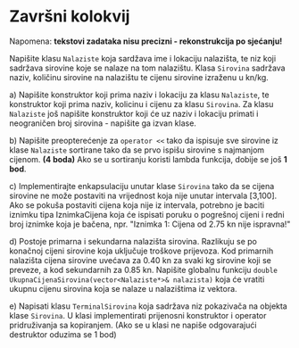 # Završni kolokvij

Napomena: **tekstovi zadataka nisu precizni - rekonstrukcija po sjećanju!**

Napišite klasu `Nalaziste` koja sardžava ime i lokaciju nalazišta, te niz koji sadržava
sirovine koje se nalaze na tom nalazištu. Klasa `Sirovina` sadržava naziv, količinu
sirovine na nalazištu te cijenu sirovine izraženu u kn/kg.

a) Napišite konstruktor koji prima naziv i lokaciju za klasu `Nalaziste`, te konstruktor
koji prima naziv, kolicinu i cijenu za klasu `Sirovina`.
Za klasu `Nalaziste` još napišite konstruktor koji će uz naziv i lokaciju primati i neograničen
broj sirovina - napišite ga izvan klase. 

b) Napišite preopterećenje za `operator <<` tako da ispisuje sve sirovine iz klase `Nalaziste`
sortirane tako da se prvo ispišu sirovine s najmanjom cijenom. **(4 boda)** Ako se u sortiranju koristi
lambda funkcija, dobije se još **1 bod**.

c) Implementirajte enkapsulaciju unutar klase `Sirovina` tako da se cijena sirovine ne
može postaviti na vrijednost koja nije unutar intervala [3,100]. Ako se pokuša postaviti
cijena koja nije iz intervala, potrebno je baciti iznimku tipa IznimkaCijena koja će ispisati
poruku o pogrešnoj cijeni i redni broj iznimke koja je bačena, npr. "Iznimka 1: Cijena od 2.75 kn nije ispravna!"

d) Postoje primarna i sekundarna nalazišta sirovina. Razlikuju se po konačnoj cijeni sirovine koja
uključuje troškove prijevoza. Kod primarnih nalazišta cijena sirovine uvećava za 0.40 kn za svaki kg
sirovine koji se preveze, a kod sekundarnih za 0.85 kn.
Napišite globalnu funkciju `double UkupnaCijenaSirovina(vector<Nalaziste*>& nalazista)` koja
će vratiti ukupnu cijenu sirovina koja se nalaze u nalazištima iz vektora.

e) Napisati klasu `TerminalSirovina` koja sadržava niz pokazivača na 
objekta klase `Sirovina`. U klasi implementirati prijenosni konstruktor 
i operator pridruživanja sa kopiranjem. (Ako se u klasi ne napiše odgovarajući
destruktor oduzima se 1 bod)
